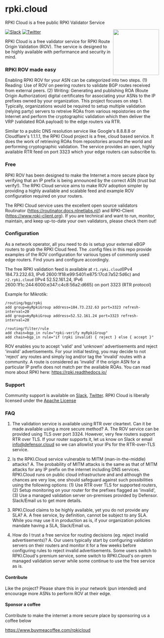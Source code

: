 # rpki.cloud
RPKI Cloud is a free public RPKI Validator Service

<img align="right" src="https://defensor.cloud/wp-content/uploads/2022/10/defensor-horizontal-blue-transparent.svg" height="150">

[![Slack](https://img.shields.io/badge/Slack-4A154B?style=for-the-badge&logo=slack&logoColor=white)](https://join.slack.com/t/defensorhq/shared_invite/zt-1ixt72cyv-voTkoGCbwaFpSNWfJwlPqQ)
[![Twitter](https://img.shields.io/twitter/follow/DefensorRPKI.svg?label=Follow&style=social)](https://twitter.com/DefensorRPKI)

RPKI Cloud is a free validator service for RPKI Route Origin Validation (ROV). The service is designed to be highly available with performance and security in mind.

### RPKI ROV made easy
Enabling RPKI ROV for your ASN can be categorized into two steps. (1) Reading: Use of ROV on peering routers to validate BGP routes received from external peers. (2) Writing: Generating and publishing ROA (Route Origin Authorization) digital certificates for associating your ASNs to the IP prefixes owned by your organization. This project focuses on step 1. Typically, organizations would be required to setup multiple validation (relying party) servers to retreive ROAs from various repoistories on the Internet and perform the cryptographic validation which then deliver the VRP (validated ROA payload) to the edge routers via RTR.

Similar to a public DNS resolution service like Google's 8.8.8.8 or Cloudflare's 1.1.1.1, the RPKI Cloud project is a free, cloud based service.  It does the work of retrieving ROAs from repositories around the world and performing cryptographic validation.  The service provides an open, highly available RTR feed on port 3323 which your edge routers can subscribe to. 

### Free
RPKI ROV has been designed to make the Internet a more secure place by verifying that an IP prefix is being announced by the correct ASN (trust but verify!). The RPKI Cloud service aims to make ROV adoption simpler by providing a highly available and scalable feed and example ROV configuration required on your routers.

The RPKI Cloud service uses the excellent open source validators Routinator (https://routinator.docs.nlnetlabs.nl/) and RPKI-Client (https://www.rpki-client.org).  If you are technical and want to run, monitor, maintain, and keep up-to-date your own validators, please check them out!

### Configuration
As a network operator, all you need to do is setup your external eBGP routers to grab the RPKI Cloud feed. The .config files in this repo provide examples of the ROV configuration for various types of commonly used edge routers. Find yours and configure accordingly.

The free RPKI validation feed is available at `r1.rpki.cloud`(IPv4 184.73.232.63, IPv6 2600:1f18:e99:5401:e875:17cd:7a52:5d6c) and `r2.rpki.cloud` (IPv4 52.52.161.24, IPv6 2600:1f1c:244:6000:e347:c4c8:56a2:d665) on port 3323 (RTR protocol)

Example for Mikrotik:
```
/routing/bgp/rpki
add group=myRpkiGroup address=184.73.232.63 port=3323 refresh-interval=20
add group=myRpkiGroup address=52.52.161.24 port=3323 refresh-interval=20

/routing/filter/rule
add chain=bgp_in rule="rpki-verify myRpkiGroup"
add chain=bgp_in rule="if (rpki invalid) { reject } else { accept }"
```

ROV enables you to accept 'valid' and 'unknown' advertisements and reject 'invalid' advertisements. For your initial testing, you may decide to not 'reject' any routes and simply log and/or tag the 'invalid' routes with a community. A route is considered as 'invalid' if the origin ASN for a particular IP prefix does not match per the available ROAs.  You can read more about RPKI here: https://rpki.readthedocs.io/

### Support

Community support is available on
[Slack](https://join.slack.com/t/defensorhq/shared_invite/zt-1ixt72cyv-voTkoGCbwaFpSNWfJwlPqQ),
[Twitter](https://twitter.com/DefensorRPKI). RPKI Cloud is
liberally licensed under the [Apache License](https://github.com/rpki-cloud/rpki.cloud/blob/main/LICENSE)

### FAQ
1.  The validation service is available using RTR over cleartext. Can it be made available using a more secure method?
A. The ROV service can be provided using TLS over port 3324. However, very few routers support RTR over TLS. If your router supports it, let us know on Slack or email info@defensor.cloud so we can allowlist your IPs for the RTR-over-TLS service.

2. Is the RPKI.Cloud service vulnerable to MITM (man-in-the-middle) attacks?
A. The probability of MITM attacks is the same as that of MITM attacks for any IP prefix on the internet including DNS services. RPKI.Cloud runs on public cloud infrastructure and and although the chances are very low, one should safeguard against such possibilities using the following options: (1) Use RTR over TLS for supported routers, (2) Setup monitoring on your router for the prefixes flagged as 'invalid', (3) Use a managed validation server on-premises provided by Defensor. Slack/Email us to get more details. 

3. RPKI.Cloud claims to be highly available, yet you do not provide any SLA?
A. A free service, by definition, cannot be subject to any SLA. While you may use it in production as is, if your organization policies mandate having a SLA, Slack/Email us.

4. How do I trust a free service for routing decisions (eg. reject invalid advertisements)?
A. Our users typically start by configuring validation servers on their routers and monitor it for a few weeks before configuring rules to reject invalid advertisements. Some users switch to RPKI.Cloud's premium service, some switch to RPKI.Cloud's on-prem managed validation server while some continue to use the free service as is.


#### Contribute
Like the project? Please share this in your network (pun intended) and encourage more ASNs to perform ROV at their edge.

#### Sponsor a coffee
Contribute to make the internet a more secure place by sponsoring us a coffee below

https://www.buymeacoffee.com/rpkicloud

